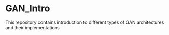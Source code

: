 # GAN_Intro
This repository contains introduction to different types of GAN architectures and their implementations
